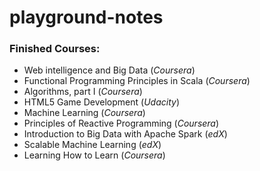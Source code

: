 # playground-notes

### Finished Courses:

- Web intelligence and Big Data (*Coursera*)
- Functional Programming Principles in Scala (*Coursera*)
- Algorithms, part I (*Coursera*)
- HTML5 Game Development (*Udacity*)
- Machine Learning (*Coursera*)
- Principles of Reactive Programming (*Coursera*)
- Introduction to Big Data with Apache Spark (*edX*)
- Scalable Machine Learning (*edX*)
- Learning How to Learn (*Coursera*)
